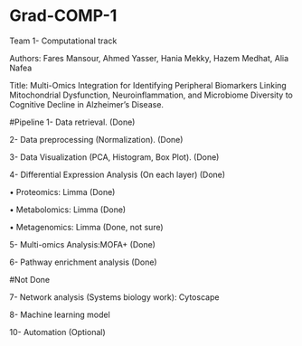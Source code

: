 # Grad-COMP-1
Team 1- Computational track

Authors: Fares Mansour, Ahmed Yasser, Hania Mekky, Hazem Medhat, Alia Nafea

Title: Multi-Omics Integration for Identifying Peripheral Biomarkers Linking Mitochondrial Dysfunction, Neuroinflammation, and Microbiome Diversity to Cognitive Decline in Alzheimer’s Disease.

#Pipeline 
1- Data retrieval.  (Done)

2- Data preprocessing (Normalization). (Done)

3- Data Visualization (PCA, Histogram, Box Plot). (Done)

4- Differential Expression Analysis (On each layer) (Done)

• Proteomics: Limma (Done)

• Metabolomics: Limma (Done)

• Metagenomics: Limma (Done, not sure)

5- Multi-omics Analysis:MOFA+ (Done)

6- Pathway enrichment analysis (Done)

#Not Done

7- Network analysis (Systems biology work): Cytoscape 

8- Machine learning model

10- Automation (Optional)
